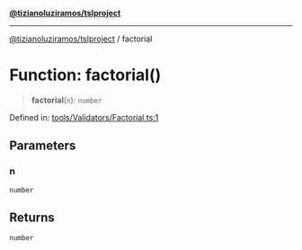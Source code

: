 [**@tizianoluziramos/tslproject**](../README.md)

***

[@tizianoluziramos/tslproject](../globals.md) / factorial

# Function: factorial()

> **factorial**(`n`): `number`

Defined in: [tools/Validators/Factorial.ts:1](https://github.com/tizianoluziramos/TypeScript-Lenguage-Proyect/blob/1a68252d6a31602ecc3346fe4bed87bd01ab43ff/src/tools/Validators/Factorial.ts#L1)

## Parameters

### n

`number`

## Returns

`number`
